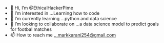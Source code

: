 - 👋 Hi, I’m @EthicalHackerPime
- 👀 I’m interested in ...Learning how to code
- 🌱 I’m currently learning ...python and data science
- 💞️ I’m looking to collaborate on ...a data science model to predict goals for footbal matches
- 📫 How to reach me ...markkarani254@gmail.com

<!---
EthicalHackerPime/EthicalHackerPime is a ✨ special ✨ repository because its `README.md` (this file) appears on your GitHub profile.
You can click the Preview link to take a look at your changes.
--->
